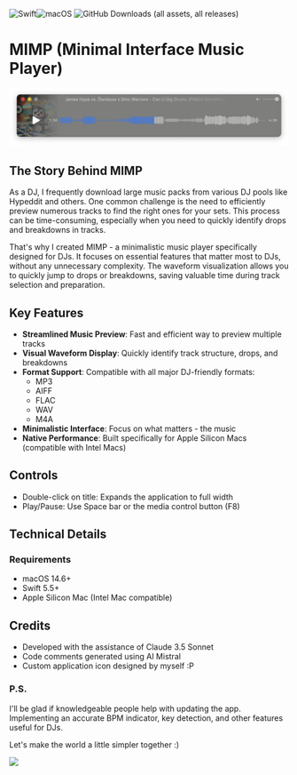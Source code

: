 ![Swift](https://img.shields.io/badge/swift-F54A2A?style=for-the-badge&logo=swift&logoColor=white)![macOS](https://img.shields.io/badge/mac%20os-000000?style=for-the-badge&logo=macos&logoColor=F0F0F0) ![GitHub Downloads (all assets, all releases)](https://img.shields.io/github/downloads/iampingvi/MIMP/total?style=for-the-badge) 

# MIMP (Minimal Interface Music Player)

![Screenshot](Images/Screenshot.png)

## The Story Behind MIMP

As a DJ, I frequently download large music packs from various DJ pools like Hypeddit and others. One common challenge is the need to efficiently preview numerous tracks to find the right ones for your sets. This process can be time-consuming, especially when you need to quickly identify drops and breakdowns in tracks.

That's why I created MIMP - a minimalistic music player specifically designed for DJs. It focuses on essential features that matter most to DJs, without any unnecessary complexity. The waveform visualization allows you to quickly jump to drops or breakdowns, saving valuable time during track selection and preparation.

## Key Features

- **Streamlined Music Preview**: Fast and efficient way to preview multiple tracks
- **Visual Waveform Display**: Quickly identify track structure, drops, and breakdowns
- **Format Support**: Compatible with all major DJ-friendly formats:
  - MP3
  - AIFF
  - FLAC
  - WAV
  - M4A
- **Minimalistic Interface**: Focus on what matters - the music
- **Native Performance**: Built specifically for Apple Silicon Macs (compatible with Intel Macs)

## Controls 

- Double-click on title: Expands the application to full width
- Play/Pause: Use Space bar or the media control button (F8)


## Technical Details

### Requirements

- macOS 14.6+
- Swift 5.5+
- Apple Silicon Mac (Intel Mac compatible)


## Credits

- Developed with the assistance of Claude 3.5 Sonnet
- Code comments generated using AI Mistral
- Custom application icon designed by myself :P

### P.S.
I'll be glad if knowledgeable people help with updating the app. Implementing an accurate BPM indicator, key detection, and other features useful for DJs.

Let's make the world a little simpler together :)

<a href="https://www.buymeacoffee.com/pingvi"><img src="https://img.buymeacoffee.com/button-api/?text=Buy me a coffee&emoji=☕&slug=pingvi&button_colour=BD5FFF&font_colour=ffffff&font_family=Poppins&outline_colour=000000&coffee_colour=FFDD00" /></a>










